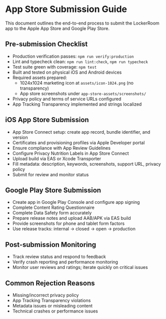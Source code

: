 # App Store Submission Guide

This document outlines the end-to-end process to submit the LockerRoom app to the Apple App Store and Google Play Store.

## Pre-submission Checklist
- Production verification passes: `npm run verify:production`
- Lint and typecheck clean: `npm run lint:check`, `npm run typecheck`
- Test suite green with coverage: `npm test`
- Built and tested on physical iOS and Android devices
- Required assets prepared:
  - 1024x1024 marketing icon at `assets/icon-1024.png` (no transparency)
  - App store screenshots under `app-store-assets/screenshots/`
- Privacy policy and terms of service URLs configured
- App Tracking Transparency implemented and strings localized

## iOS App Store Submission
- App Store Connect setup: create app record, bundle identifier, and version
- Certificates and provisioning profiles via Apple Developer portal
- Ensure compliance with App Review Guidelines
- Configure Privacy Nutrition Labels in App Store Connect
- Upload build via EAS or Xcode Transporter
- Fill metadata: description, keywords, screenshots, support URL, privacy policy
- Submit for review and monitor status

## Google Play Store Submission
- Create app in Google Play Console and configure app signing
- Complete Content Rating Questionnaire
- Complete Data Safety form accurately
- Prepare release notes and upload AAB/APK via EAS build
- Provide screenshots for phone and tablet form factors
- Use release tracks: internal → closed → open → production

## Post-submission Monitoring
- Track review status and respond to feedback
- Verify crash reporting and performance monitoring
- Monitor user reviews and ratings; iterate quickly on critical issues

## Common Rejection Reasons
- Missing/incorrect privacy policy
- App Tracking Transparency violations
- Metadata issues or misleading content
- Technical crashes or performance issues

